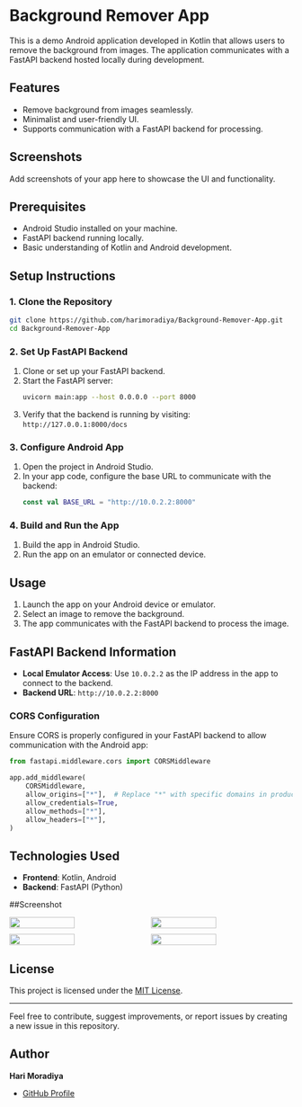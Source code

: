 # Background Remover App

This is a demo Android application developed in Kotlin that allows users to remove the background from images. The application communicates with a FastAPI backend hosted locally during development.

## Features
- Remove background from images seamlessly.
- Minimalist and user-friendly UI.
- Supports communication with a FastAPI backend for processing.

## Screenshots
Add screenshots of your app here to showcase the UI and functionality.

## Prerequisites
- Android Studio installed on your machine.
- FastAPI backend running locally.
- Basic understanding of Kotlin and Android development.

## Setup Instructions

### 1. Clone the Repository
```bash
git clone https://github.com/harimoradiya/Background-Remover-App.git
cd Background-Remover-App
```

### 2. Set Up FastAPI Backend
1. Clone or set up your FastAPI backend.
2. Start the FastAPI server:
   ```bash
   uvicorn main:app --host 0.0.0.0 --port 8000
   ```
3. Verify that the backend is running by visiting: `http://127.0.0.1:8000/docs`

### 3. Configure Android App
1. Open the project in Android Studio.
2. In your app code, configure the base URL to communicate with the backend:
   ```kotlin
   const val BASE_URL = "http://10.0.2.2:8000"
   ```

### 4. Build and Run the App
1. Build the app in Android Studio.
2. Run the app on an emulator or connected device.

## Usage
1. Launch the app on your Android device or emulator.
2. Select an image to remove the background.
3. The app communicates with the FastAPI backend to process the image.

## FastAPI Backend Information
- **Local Emulator Access**: Use `10.0.2.2` as the IP address in the app to connect to the backend.
- **Backend URL**: `http://10.0.2.2:8000`

### CORS Configuration
Ensure CORS is properly configured in your FastAPI backend to allow communication with the Android app:
```python
from fastapi.middleware.cors import CORSMiddleware

app.add_middleware(
    CORSMiddleware,
    allow_origins=["*"],  # Replace "*" with specific domains in production
    allow_credentials=True,
    allow_methods=["*"],
    allow_headers=["*"],
)
```

## Technologies Used
- **Frontend**: Kotlin, Android
- **Backend**: FastAPI (Python)

##Screenshot
<div style="display: flex; flex-wrap: wrap; gap: 10px;">
  <img src="https://github.com/user-attachments/assets/61a5ea18-d809-4fb9-b77d-a5bd10c1bf46" width="48%">
  <img src="https://github.com/user-attachments/assets/c387b48a-71c8-42b7-88de-4e0866fe71f5" width="48%">
  <img src="https://github.com/user-attachments/assets/682d81ce-53d0-4960-b9d5-404001821528" width="48%">
  <img src="https://github.com/user-attachments/assets/45bd0552-4a87-4a98-a52f-3a1718ff3504" width="48%">
</div>


## License
This project is licensed under the [MIT License](LICENSE).

---

Feel free to contribute, suggest improvements, or report issues by creating a new issue in this repository.

## Author
**Hari Moradiya**

- [GitHub Profile](https://github.com/harimoradiya)
